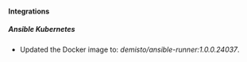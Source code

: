 
#### Integrations
##### Ansible Kubernetes
- Updated the Docker image to: *demisto/ansible-runner:1.0.0.24037*.
